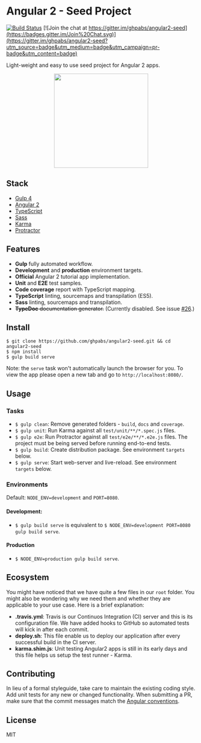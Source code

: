 # Angular 2 - Seed Project

[![Build Status](https://travis-ci.org/ghpabs/angular2-seed.svg)](https://travis-ci.org/ghpabs/angular2-seed)
[![Join the chat at https://gitter.im/ghpabs/angular2-seed](https://badges.gitter.im/Join%20Chat.svg)](https://gitter.im/ghpabs/angular2-seed?utm_source=badge&utm_medium=badge&utm_campaign=pr-badge&utm_content=badge)

Light-weight and easy to use seed project for Angular 2 apps.

<p align="center">
  <img src="http://i.imgur.com/gM0tsOZ.png" width="250">
</p>

## Stack
- [Gulp 4](http://gulpjs.com/)
- [Angular 2](https://angular.io/)
- [TypeScript](http://www.typescriptlang.org/)
- [Sass](http://sass-lang.com/)
- [Karma](http://karma-runner.github.io/)
- [Protractor](http://www.protractortest.org/)

## Features
- **Gulp** fully automated workflow.
- **Development** and **production** environment targets.
- **Official** Angular 2 tutorial app implementation.
- **Unit** and **E2E** test samples.
- **Code coverage** report with TypeScript mapping.
- **TypeScript** linting, sourcemaps and transpilation (ES5).
- **Sass** linting, sourcemaps and transpilation.
- ~~**TypeDoc** documentation generator.~~ (Currently disabled. See issue [#26](https://github.com/ghpabs/angular2-seed/issues/26).)

## Install
```
$ git clone https://github.com/ghpabs/angular2-seed.git && cd angular2-seed
$ npm install
$ gulp build serve
```

Note: the `serve` task won't automatically launch the browser for you.
To view the app please open a new tab and go to `http://localhost:8080/`.

## Usage
### Tasks
- `$ gulp clean`: Remove generated folders - `build`, `docs` and `coverage`.
- `$ gulp unit`: Run Karma against all `test/unit/**/*.spec.js` files.
- `$ gulp e2e`: Run Protractor against all `test/e2e/**/*.e2e.js` files. The project must be being served before running end-to-end tests.
- `$ gulp build`: Create distribution package. See environment `targets` below.
- `$ gulp serve`: Start web-server and live-reload. See environment `targets` below.

### Environments
Default: `NODE_ENV=development` and `PORT=8080`.

#### Development:
- `$ gulp build serve` is equivalent to
`$ NODE_ENV=development PORT=8080 gulp build serve`.

#### Production
- `$ NODE_ENV=production gulp build serve`.

## Ecosystem
You might have noticed that we have quite a few files in our `root` folder. You might also be wondering why we need them and whether they are applicable to your use case. Here is a brief explanation:

- **.travis.yml**: Travis is our Continuos Integration (CI) server and this is its configuration file. We have added hooks to GitHub so automated tests will kick in after each commit.
- **deploy.sh**: This file enable us to deploy our application after every successful build in the CI server.
- **karma.shim.js**: Unit testing Angular2 apps is still in its early days and this file helps us setup the test runner - Karma.

## Contributing
In lieu of a formal styleguide, take care to maintain the existing coding style. Add unit tests for any new or changed functionality. When submitting a PR, make sure that the commit messages match the [Angular conventions](https://github.com/angular/angular/blob/master/CONTRIBUTING.md#commit-message-format).

## License
MIT
